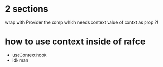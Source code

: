 # 2 sections
wrap with Provider the comp which needs context
value of contxt as prop ?!
# how to use context inside of rafce
- useContext hook
- idk man
